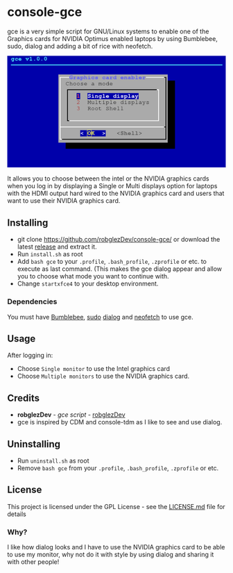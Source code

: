 # console-gce
gce is a very simple script for GNU/Linux systems to enable one of the Graphics cards for NVIDIA Optimus enabled laptops by using Bumblebee, sudo, dialog and adding a bit of rice with neofetch.

![alt text](https://raw.githubusercontent.com/robglezDev/console-gce/master/gce_screenshot.png)

It allows you to choose between the intel or the NVIDIA graphics cards when you log in by displaying a Single or Multi displays option for laptops with the HDMI output hard wired to the NVIDIA graphics card and users that want to use their NVIDIA graphics card.
## Installing
- git clone https://github.com/robglezDev/console-gce/ or download the latest [release](https://github.com/robglezDev/console-gce/releases) and extract it.
- Run ```install.sh``` as root
- Add ```bash gce``` to your ```.profile```, ```.bash_profile```, ```.zprofile``` or etc. to execute as last command. (This makes the gce dialog appear and allow you to choose what mode you want to continue with.
- Change ```startxfce4``` to your desktop environment. 
### Dependencies 
You must have [Bumblebee](https://wiki.archlinux.org/index.php/Bumblebee), [sudo](https://wiki.archlinux.org/index.php/Sudo) [dialog](https://www.archlinux.org/packages/core/x86_64/dialog/) and [neofetch](https://github.com/dylanaraps/neofetch) to use gce.
## Usage
After logging in:
- Choose ```Single monitor``` to use the Intel graphics card
- Choose ```Multiple monitors``` to use the NVIDIA graphics card. 
## Credits
- **robglezDev** - *gce script* - [robglezDev](https://github.com/robglezDev)
- gce is inspired by CDM and console-tdm as I like to see and use dialog.
## Uninstalling
- Run ```uninstall.sh``` as root
- Remove ```bash gce``` from your ```.profile```, ```.bash_profile```, ```.zprofile``` or etc.
## License
This project is licensed under the GPL License - see the [LICENSE.md](LICENSE) file for details

### Why?
I like how dialog looks and I have to use the NVIDIA graphics card to be able to use my monitor, why not do it with style by using dialog and sharing it with other people!
